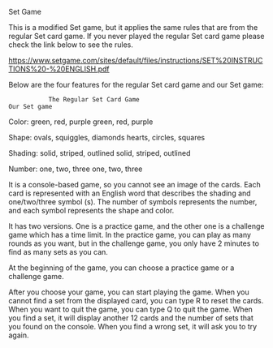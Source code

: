 Set Game



This is a modified Set game, but it applies the same rules that are from the regular Set card game. If you never played the regular Set card game please check the link below to see the rules.

https://www.setgame.com/sites/default/files/instructions/SET%20INSTRUCTIONS%20-%20ENGLISH.pdf


Below are the four features for the regular Set card game and our Set game:

               The Regular Set Card Game                                     Our Set game

Color:           green, red, purple                                         green, red, purple

Shape:      ovals, squiggles, diamonds                                     hearts, circles, squares

Shading:    solid, striped, outlined                                      solid, striped, outlined

Number:           one, two, three                                             one, two, three



It is a console-based game, so you cannot see an image of the cards. Each card is represented with an English word that describes the shading and one/two/three symbol (s). The number of symbols represents the number, and each symbol represents the shape and color.



It has two versions. One is a practice game, and the other one is a challenge game which has a time limit. In the practice game, you can play as many rounds as you want, but in the challenge game, you only have 2 minutes to find as many sets as you can.


At the beginning of the game, you can choose a practice game or a challenge game.

After you choose your game, you can start playing the game. When you cannot find a set from the displayed card, you can type R to reset the cards. When you want to quit the game, you can type Q to quit the game. When you find a set, it will display another 12 cards and the number of sets that you found on the console. When you find a wrong set, it will ask you to try again. 